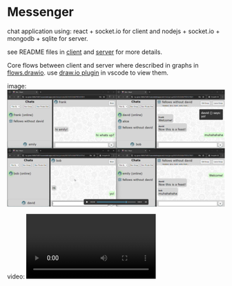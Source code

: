 # Messenger

chat application using:
react + socket.io for client and
nodejs + socket.io + mongodb + sqlite for server.

see README files in [client](client/README.md) and [server](server/README.md) for more details.

Core flows between client and server where described in graphs in [flows.drawio](./flows.drawio). use [draw.io plugin](https://marketplace.visualstudio.com/items?itemName=hediet.vscode-drawio) in vscode to view them.

image:
![demo image](./images/demo.png)

video:
![demo video](./images/demo%20video.mp4)
